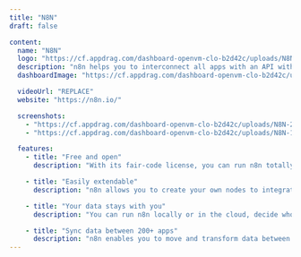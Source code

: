 ```yaml
---
title: "N8N"
draft: false

content:
  name: "N8N"
  logo: "https://cf.appdrag.com/dashboard-openvm-clo-b2d42c/uploads/N8N-2WQW-MeQB.png"
  description: "n8n helps you to interconnect all apps with an API with each other to share and manipulate data without a single line of code. An easy-to-use and highly customizable service, it uses an intuitive user interface for rapidly designing unique workflows. Hosted on your server, it keeps your data secure in your own trusted database."
  dashboardImage: "https://cf.appdrag.com/dashboard-openvm-clo-b2d42c/uploads/N8N-2-T4un.jpg"

  videoUrl: "REPLACE"
  website: "https://n8n.io/"

  screenshots:
    - "https://cf.appdrag.com/dashboard-openvm-clo-b2d42c/uploads/N8N-2-T4un.jpg"
    - "https://cf.appdrag.com/dashboard-openvm-clo-b2d42c/uploads/N8N-1-2jrQ.jpg"

  features:
    - title: "Free and open"
      description: "With its fair-code license, you can run n8n totally free. You can install it right from your computer’s terminal. It’s backed up to GitHub, so you can create your own fork and modify it to meet your needs."

    - title: "Easily extendable"
      description: "n8n allows you to create your own nodes to integrate third-party services or in-house tools. You can learn from the community, plus docs and tutorials."

    - title: "Your data stays with you"
      description: "You can run n8n locally or in the cloud, decide who gets access and maintain full control of your data."

    - title: "Sync data between 200+ apps"
      description: "n8n enables you to move and transform data between different apps and databases without getting caught up in API docs and troubleshooting CORS errors."
---
```

